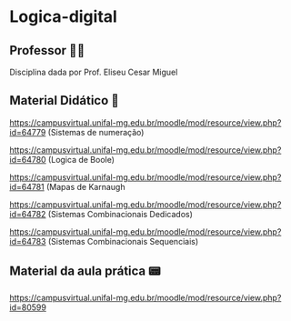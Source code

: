 # Logica-digital

## Professor 👨‍🏫

Disciplina dada por Prof. Eliseu Cesar Miguel

## Material Didático 📖

https://campusvirtual.unifal-mg.edu.br/moodle/mod/resource/view.php?id=64779 (Sistemas de numeração)

https://campusvirtual.unifal-mg.edu.br/moodle/mod/resource/view.php?id=64780 (Logica de Boole)

https://campusvirtual.unifal-mg.edu.br/moodle/mod/resource/view.php?id=64781 (Mapas de Karnaugh

https://campusvirtual.unifal-mg.edu.br/moodle/mod/resource/view.php?id=64782 (Sistemas Combinacionais Dedicados)

https://campusvirtual.unifal-mg.edu.br/moodle/mod/resource/view.php?id=64783 (Sistemas Combinacionais Sequenciais)

## Material da aula prática 📟

https://campusvirtual.unifal-mg.edu.br/moodle/mod/resource/view.php?id=80599
